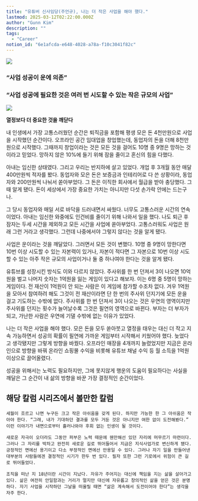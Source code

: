 ```yaml
---
title: "유튜버 신사임당(주언규), 나는 더 작은 사업을 해야 했다."
lastmod: 2025-03-12T02:22:00.000Z
author: "Gunn Kim"
description: ""
tags:
  - "Career"
notion_id: "6e1afcda-e648-4028-a78a-f10c3041f82c"
---
```


![](https://prod-files-secure.s3.us-west-2.amazonaws.com/94f51666-273a-443d-bf89-42827b5b6876/abb167cc-f5fd-4fec-9a9e-bbbc083a9d2a/Untitled.png?X-Amz-Algorithm=AWS4-HMAC-SHA256&X-Amz-Content-Sha256=UNSIGNED-PAYLOAD&X-Amz-Credential=ASIAZI2LB466VHHBKVFJ%2F20250314%2Fus-west-2%2Fs3%2Faws4_request&X-Amz-Date=20250314T044821Z&X-Amz-Expires=3600&X-Amz-Security-Token=IQoJb3JpZ2luX2VjEJz%2F%2F%2F%2F%2F%2F%2F%2F%2F%2FwEaCXVzLXdlc3QtMiJGMEQCIF5%2F3lejpUK8neTQ2insHtuGyU35N0%2BmKyz5iqLItQpuAiAeyzTAPPs4T8nnHnAI80ZLgOvP%2BaAnIUl1RUU7gurkciqIBAjl%2F%2F%2F%2F%2F%2F%2F%2F%2F%2F8BEAAaDDYzNzQyMzE4MzgwNSIMSgJJji3dW15dLv5tKtwDysSO07%2F2Lx%2BK4m3KBAA9ffhqgAI2fVRvAz91IDyNABBUQFZWvgQ3%2FiRqzPao59DcZwpwCWcjz40wjeBFilnvgJk8A2%2F7wMq2kO3I5npwwsuWq16Nn98x2VhkK%2FEYnuuvjoWls2X7b%2F1sNPGIxHV7Bd4EAnF8OjejLRR6VO05f3C%2FI46zH7xo6qbNj1zqH2vjfXeNFpEzAyYnGM9cZLOkV%2F4cxPnKTtfJcsmsJXKFhT%2BlNNMJ9T6rJlII%2BMcdYOucSHZTx%2FJROMoDS7iyuMzBIqIAtQVO6T8qXluYCCkEUHSb62V5aJLht7MEH6S76KB2R8bWA2rlKHOYQr1b%2FQUQ%2BvOyMsL3tJX9Py3fpSaUA5wojuGkcwAQokJfb6wxxkDB5sQUwkeKFRgdjlG6mgCClu4R9DRNYQhrqVw9%2B83whVdFbwfa%2F3dvejWpTv%2B7iCFVGClb5rLII0CpHQ9LdWW4ZOm%2BLktD1gsmVU4u0La1hfKXcZLNV5Kr6htgfAoe%2FMuJcTKBq95ZQHGRYDw%2BaSriLzjkPxdNxwQLVQ8eRHMmuss12PcjGTTMjE9%2Bhyxdj6fZl20eWB642X7wZrgyrxMXOOXgOtjtSj%2Ba2%2FmYNs%2Bgmn9Cp5CarPoukJGdEbkw88zOvgY6pgHeCaktlDzdjJk%2BfuJOWti%2B4bMZanBppSRKwmU3oeMF9ffyWxOdZX7Tsi7x8Ta77WkvHfI2WJ0RyX5eSByyR0tTf%2Ba4zNUXiK3QMp2oJ1WDftIOcfhNW5Y2NkL8C6mzaKTvzGZkuKeYBujt%2BikcAeET5%2FFwIbAQqgetXTzm%2Bzpk%2FedJf5ch0mi6A%2FxAm20RrZGc2E%2Bfdpd7r8wX7e3JP4lmtvr6A5w%2B&X-Amz-Signature=fa380a7bd1a5fdf51e873fd5def5c7d9a1016aafc679d41d8154376ce9ca53e2&X-Amz-SignedHeaders=host&x-id=GetObject)

### “사업 성공이 운에 의존”

### “사업 성공에 필요한 것은 여러 번 시도할 수 있는 작은 규모의 사업”

![](https://prod-files-secure.s3.us-west-2.amazonaws.com/94f51666-273a-443d-bf89-42827b5b6876/bfe88893-4ed2-484c-aced-416522fedf6d/Untitled.png?X-Amz-Algorithm=AWS4-HMAC-SHA256&X-Amz-Content-Sha256=UNSIGNED-PAYLOAD&X-Amz-Credential=ASIAZI2LB466VHHBKVFJ%2F20250314%2Fus-west-2%2Fs3%2Faws4_request&X-Amz-Date=20250314T044821Z&X-Amz-Expires=3600&X-Amz-Security-Token=IQoJb3JpZ2luX2VjEJz%2F%2F%2F%2F%2F%2F%2F%2F%2F%2FwEaCXVzLXdlc3QtMiJGMEQCIF5%2F3lejpUK8neTQ2insHtuGyU35N0%2BmKyz5iqLItQpuAiAeyzTAPPs4T8nnHnAI80ZLgOvP%2BaAnIUl1RUU7gurkciqIBAjl%2F%2F%2F%2F%2F%2F%2F%2F%2F%2F8BEAAaDDYzNzQyMzE4MzgwNSIMSgJJji3dW15dLv5tKtwDysSO07%2F2Lx%2BK4m3KBAA9ffhqgAI2fVRvAz91IDyNABBUQFZWvgQ3%2FiRqzPao59DcZwpwCWcjz40wjeBFilnvgJk8A2%2F7wMq2kO3I5npwwsuWq16Nn98x2VhkK%2FEYnuuvjoWls2X7b%2F1sNPGIxHV7Bd4EAnF8OjejLRR6VO05f3C%2FI46zH7xo6qbNj1zqH2vjfXeNFpEzAyYnGM9cZLOkV%2F4cxPnKTtfJcsmsJXKFhT%2BlNNMJ9T6rJlII%2BMcdYOucSHZTx%2FJROMoDS7iyuMzBIqIAtQVO6T8qXluYCCkEUHSb62V5aJLht7MEH6S76KB2R8bWA2rlKHOYQr1b%2FQUQ%2BvOyMsL3tJX9Py3fpSaUA5wojuGkcwAQokJfb6wxxkDB5sQUwkeKFRgdjlG6mgCClu4R9DRNYQhrqVw9%2B83whVdFbwfa%2F3dvejWpTv%2B7iCFVGClb5rLII0CpHQ9LdWW4ZOm%2BLktD1gsmVU4u0La1hfKXcZLNV5Kr6htgfAoe%2FMuJcTKBq95ZQHGRYDw%2BaSriLzjkPxdNxwQLVQ8eRHMmuss12PcjGTTMjE9%2Bhyxdj6fZl20eWB642X7wZrgyrxMXOOXgOtjtSj%2Ba2%2FmYNs%2Bgmn9Cp5CarPoukJGdEbkw88zOvgY6pgHeCaktlDzdjJk%2BfuJOWti%2B4bMZanBppSRKwmU3oeMF9ffyWxOdZX7Tsi7x8Ta77WkvHfI2WJ0RyX5eSByyR0tTf%2Ba4zNUXiK3QMp2oJ1WDftIOcfhNW5Y2NkL8C6mzaKTvzGZkuKeYBujt%2BikcAeET5%2FFwIbAQqgetXTzm%2Bzpk%2FedJf5ch0mi6A%2FxAm20RrZGc2E%2Bfdpd7r8wX7e3JP4lmtvr6A5w%2B&X-Amz-Signature=2a751e166e0c2c685c9595b4cca808bf8eecc608ec634375a8c203cd1cd74ed3&X-Amz-SignedHeaders=host&x-id=GetObject)

**열정보다 더 중요한 것을 깨닫다**

내 인생에서 가장 고통스러웠던 순간은 퇴직금을 포함해 평생 모은 돈 4천만원으로 사업을 시작했던 순간이다. 오프라인 공간 임대업을 창업했는데, 동업자의 돈을 더해 8천만원으로 시작했다. 그때까지 창업이라는 것은 모든 것을 걸어도 10명 중 9명은 망하는 것이라고 믿었다. 망하지 않은 10%에 들기 위해 잠을 줄이고 혼신의 힘을 다했다.

아내는 임신한 상태였다. 그리고 우리는 반지하에 살고 있었다. 개업 후 3개월 동안 매달 400만원씩 적자를 봤다. 동업자와 모은 돈은 보증금과 인테리어로 다 쓴 상황이라, 동업자와 200만원씩 나눠서 쏟아부었다. 그 돈은 이직한 회사에서 월급을 받아 충당했다. 그때 알게 됐다. 돈이 세상에서 가장 중요한 가치는 아니지만 다섯 손가락 안에는 드는구나.

그 당시 동업자와 매일 서로 바닥을 드러내면서 싸웠다. 너무도 고통스러운 시간의 연속이었다. 아내는 임신한 와중에도 인건비를 줄이기 위해 나와서 일을 했다. 나도 퇴근 후 잠자는 두세 시간을 제외하고 모든 시간을 사업에 쏟아부었다. 고통스러워도 사업은 원래 그런 거라고 생각했다. 그런데 나중에서야 그렇지 않다는 것을 알게 됐다.

사업은 운이라는 것을 깨달았다. 그러면서 모든 것이 변했다. 10명 중 9명이 망한다면 10번 이상 시도할 수 있는 자본력이 있거나, 자본이 적다면 그 자본으로 10번 이상 시도할 수 있는 아주 작은 규모의 사업이거나 둘 중 하나여야 한다는 것을 알게 됐다.

유튜브를 성장시킨 방식도 이와 다르지 않았다. 주사위를 한 번 던져서 3이 나오면 10억원을 벌고 나머지 숫자는 1억원을 잃는 게임이 있다고 해보자. 이는 6명 중 5명이 망하는 게임이다. 전 재산이 1억원이 안 되는 사람은 이 게임에 참가할 수조차 없다. 겨우 1억원을 모아서 참여하려 해도 그것이 전 재산이라면 단 한 번의 주사위 던지기에 모든 운을 걸고 기도하는 수밖에 없다. 주사위를 한 번 던져서 3이 나오는 것은 우연의 영역이지만 주사위를 던지는 횟수가 늘어날수록 그것은 필연의 영역으로 바뀐다. 부자는 더 부자가 되고, 가난한 사람은 우연에 기댈 수밖에 없는 이유가 있었다.

나는 더 작은 사업을 해야 했다. 모은 돈을 모두 쏟아붓고 열정을 태우는 대신 더 작고 지속 가능하면서 성공의 확률이 필연에 가까운 게임부터 시작해서 키웠어야 했다. 늦었다고 생각됐지만 그렇게 방향을 바꿨다. 오프라인 매장을 4개까지 늘렸었지만 지금은 온라인으로 방향을 바꿔 온라인 쇼핑몰 수익을 비롯해 유튜브 채널 수익 등 월 소득을 1억원 이상으로 끌어올렸다.

성공을 위해서는 노력도 필요하지만, 그에 못지않게 행운의 도움이 필요하다는 사실을 깨달은 그 순간이 내 삶의 방향을 바꾼 가장 결정적인 순간이었다.

## 해당 칼럼 시리즈에서 볼만한 칼럼

`세월이 흐르고 나면 누구든 크고 작은 아쉬움을 갖게 된다. 하지만 가능한 한 그 아쉬움은 작아야 한다. “그래, 내가 기대하던 결과를 모두 거둔 것은 아니지만 여한 없이 도전해봤다.” 이런 이야기가 내면으로부터 흘러나와야 후회 없는 인생이 될 것이다.`

`새로운 자극이 오더라도 그동안 퍼부은 노력 때문에 웬만해선 있던 자리에 머무르기 마련이다. 그러나 그 자리를 박차고 완전히 새로운 길로 뛰어들어서 지금은 지식사업가로 변신하게 됐다. 긍정적인 면에선 용기이고 다소 부정적인 면에선 만용일 수 있다. 그러나 자기 일을 만들어낸 대부분의 사람들에겐 결정적인 시기가 한두 번 있다. 필자 또한 그런 기로에서 위험이 큰 길로 뛰어들었다.`

`조직을 떠난 지 18년이란 시간이 지났다. 자유가 주어지는 대신에 책임을 지는 삶을 살아가고 있다. 삶은 여전히 안일함과는 거리가 멀지만 대신에 자유롭고 창의적인 삶을 얻은 것은 분명하다. 자기 사업을 시작하던 그날을 떠올릴 때면 “삶은 계속해서 도전이어야 한다”는 생각을 자주 한다.`
